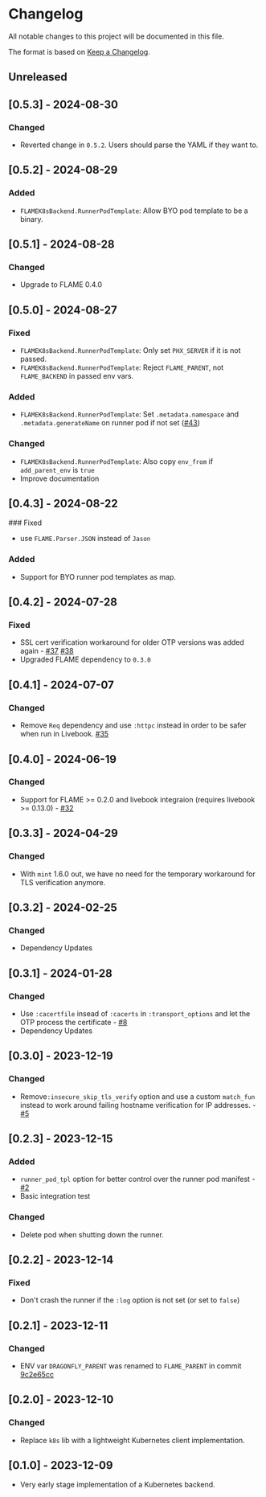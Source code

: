 # Changelog

All notable changes to this project will be documented in this file.

The format is based on [Keep a Changelog](https://keepachangelog.com/en/1.0.0/).

## Unreleased

<!-- Add your changelog entry to the relevant subsection -->

<!-- ### Added | Changed | Deprecated | Removed | Fixed | Security -->

<!--------------------- Don't add new entries after this line --------------------->

## [0.5.3] - 2024-08-30

### Changed

- Reverted change in `0.5.2`. Users should parse the YAML if they want to.

## [0.5.2] - 2024-08-29

### Added

- `FLAMEK8sBackend.RunnerPodTemplate`: Allow BYO pod template to be a binary.

## [0.5.1] - 2024-08-28

### Changed

- Upgrade to FLAME 0.4.0

## [0.5.0] - 2024-08-27

### Fixed

- `FLAMEK8sBackend.RunnerPodTemplate`: Only set `PHX_SERVER` if it is not passed.
- `FLAMEK8sBackend.RunnerPodTemplate`: Reject `FLAME_PARENT`, not `FLAME_BACKEND` in passed env vars.

### Added

- `FLAMEK8sBackend.RunnerPodTemplate`: Set `.metadata.namespace` and `.metadata.generateName` on runner pod if not set ([#43](https://github.com/mruoss/flame_k8s_backend/pull/43))

### Changed

- `FLAMEK8sBackend.RunnerPodTemplate`: Also copy `env_from` if `add_parent_env` is `true`
- Improve documentation

## [0.4.3] - 2024-08-22

### Fixed

- use `FLAME.Parser.JSON` instead of `Jason`

### Added

- Support for BYO runner pod templates as map.

## [0.4.2] - 2024-07-28

### Fixed

- SSL cert verification workaround for older OTP versions was added again - [#37](https://github.com/mruoss/flame_k8s_backend/issues/37) [#38](https://github.com/mruoss/flame_k8s_backend/pull/38)
- Upgraded FLAME dependency to `0.3.0`

## [0.4.1] - 2024-07-07

### Changed

- Remove `Req` dependency and use `:httpc` instead in order to be safer when run in Livebook. [#35](https://github.com/mruoss/flame_k8s_backend/pull/35)

## [0.4.0] - 2024-06-19

### Changed

- Support for FLAME >= 0.2.0 and livebook integraion (requires livebook >= 0.13.0) - [#32](https://github.com/mruoss/flame_k8s_backend/pull/32)

## [0.3.3] - 2024-04-29

### Changed

- With `mint` 1.6.0 out, we have no need for the temporary workaround for TLS
  verification anymore.

## [0.3.2] - 2024-02-25

### Changed

- Dependency Updates

## [0.3.1] - 2024-01-28

### Changed

- Use `:cacertfile` insead of `:cacerts` in `:transport_options` and let the OTP process the certificate - [#8](https://github.com/mruoss/flame_k8s_backend/pull/8)
- Dependency Updates

## [0.3.0] - 2023-12-19

### Changed

- Remove`:insecure_skip_tls_verify` option and use a custom `match_fun` instead to work around failing hostname verification for IP addresses. - [#5](https://github.com/mruoss/flame_k8s_backend/pull/5)

## [0.2.3] - 2023-12-15

### Added

- `runner_pod_tpl` option for better control over the runner pod manifest - [#2](https://github.com/mruoss/flame_k8s_backend/pull/2)
- Basic integration test

### Changed

- Delete pod when shutting down the runner.

## [0.2.2] - 2023-12-14

### Fixed

- Don't crash the runner if the `:log` option is not set (or set to `false`)

## [0.2.1] - 2023-12-11

### Changed

- ENV var `DRAGONFLY_PARENT` was renamed to `FLAME_PARENT` in commit [9c2e65cc](https://github.com/phoenixframework/flame/commit/9c2e65ccd2c55514a473ad6ed986326576687064)

## [0.2.0] - 2023-12-10

### Changed

- Replace `k8s` lib with a lightweight Kubernetes client implementation.

## [0.1.0] - 2023-12-09

- Very early stage implementation of a Kubernetes backend.
